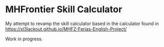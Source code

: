 # MHFrontier Skill Calculator

My attempt to revamp the skill calculator based in the calculator found in https://xl3lackout.github.io/MHFZ-Ferias-English-Project/

Work in progress. 
